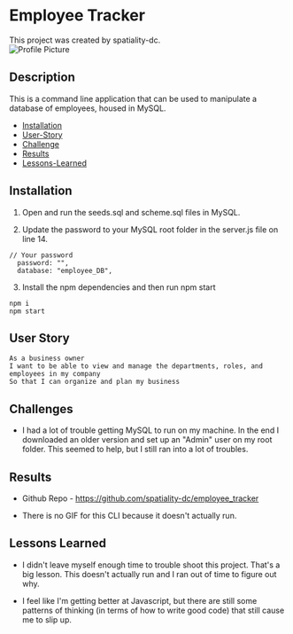 # Employee Tracker

This project was created by spatiality-dc.
<br>
![Profile Picture](https://avatars0.githubusercontent.com/u/59462019?v=4&s=100)

## Description

This is a command line application that can be used to manipulate a database of employees, housed in MySQL.

- [Installation](##Installation)
- [User-Story](##User-Story)
- [Challenge](##Challenge)
- [Results](##Results)
- [Lessons-Learned](##Lessons-Learned)

## Installation

1. Open and run the seeds.sql and scheme.sql files in MySQL.

2. Update the password to your MySQL root folder in the server.js file on line 14.

```
// Your password
  password: "",
  database: "employee_DB",
```

3. Install the npm dependencies and then run npm start

```
npm i
npm start
```

## User Story

```
As a business owner
I want to be able to view and manage the departments, roles, and employees in my company
So that I can organize and plan my business
```

## Challenges

- I had a lot of trouble getting MySQL to run on my machine. In the end I downloaded an older version and set up an "Admin" user on my root folder. This seemed to help, but I still ran into a lot of troubles.

## Results

- Github Repo - https://github.com/spatiality-dc/employee_tracker

- There is no GIF for this CLI because it doesn't actually run.

## Lessons Learned

- I didn't leave myself enough time to trouble shoot this project. That's a big lesson. This doesn't actually run and I ran out of time to figure out why.

- I feel like I'm getting better at Javascript, but there are still some patterns of thinking (in terms of how to write good code) that still cause me to slip up.
